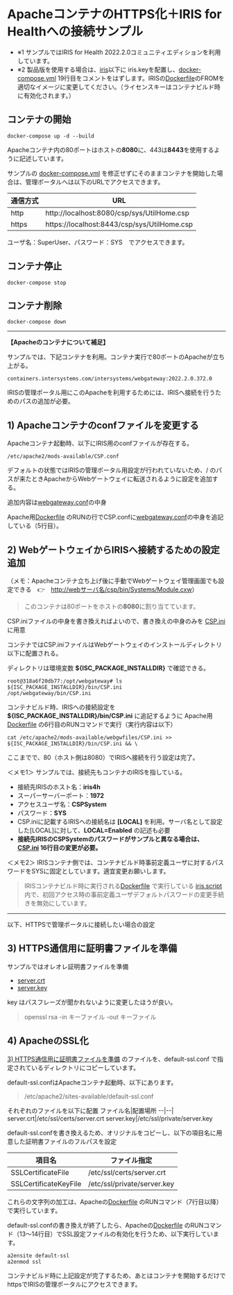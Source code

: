 # ApacheコンテナのHTTPS化＋IRIS for Healthへの接続サンプル

- ※1 サンプルではIRIS for Health 2022.2.0コミュニティエディションを利用しています。
- ※2 製品版を使用する場合は、[iris](/iris/)以下に iris.keyを配置し、[docker-compose.yml](docker-compose.yml) 19行目をコメントをはずします。IRISの[Dockerfile](/iris/Dockerfile)のFROMを適切なイメージに変更してください。（ライセンスキーはコンテナビルド時に有効化されます。）

## コンテナの開始

```
docker-compose up -d --build
```
Apacheコンテナ内の80ポートはホストの**8080**に、443は**8443**を使用するように記述しています。

サンプルの [docker-compose.yml](/docker-compose.yml) を修正せずにそのままコンテナを開始した場合は、管理ポータルへは以下のURLでアクセスできます。

通信方式|URL
--|--
http|http://localhost:8080/csp/sys/UtilHome.csp
https|https://localhost:8443/csp/sys/UtilHome.csp

ユーザ名：SuperUser、パスワード：SYS　でアクセスできます。

## コンテナ停止

```
docker-compose stop
```

## コンテナ削除
```
docker-compose down
```
___

**【Apacheのコンテナについて補足】**

サンプルでは、下記コンテナを利用。コンテナ実行で80ポートのApacheが立ち上がる。

`containers.intersystems.com/intersystems/webgateway:2022.2.0.372.0`


IRISの管理ポータル用にこのApacheを利用するためには、IRISへ接続を行うためのパスの追加が必要。

## 1) Apacheコンテナのconfファイルを変更する

Apacheコンテナ起動時、以下にIRIS用のconfファイルが存在する。

`/etc/apache2/mods-available/CSP.conf`

デフォルトの状態ではIRISの管理ポータル用設定が行われていないため、/ のパスが来たときApacheからWebゲートウェイに転送されるように設定を追加する。

追加内容は[webgateway.conf](/web/webgwfiles/webgateway.conf)の中身

Apache用[Dockerfile](/web/Dockerfile) のRUNの行でCSP.confに[webgateway.conf](/web/webgwfiles/webgateway.conf)の中身を追記している（5行目）。

## 2) WebゲートウェイからIRISへ接続するための設定追加

（メモ：Apacheコンテナ立ち上げ後に手動でWebゲートウェイ管理画面でも設定できる　👉　[http://webサーバ名/csp/bin/Systems/Module.cxw](http://localhost:8080/csp/bin/Systems/Module.cxw)）

> このコンテナは80ポートをホストの**8080**に割り当てています。

CSP.iniファイルの中身を書き換えればよいので、書き換えの中身のみを [CSP.ini](/web/webgwfiles/CSP.ini)に用意

コンテナではCSP.iniファイルはWebゲートウェイのインストールディレクトリ以下に配置される。

ディレクトリは環境変数 **${ISC_PACKAGE_INSTALLDIR}** で確認できる。

```
root@318a6f20db77:/opt/webgateway# ls ${ISC_PACKAGE_INSTALLDIR}/bin/CSP.ini
/opt/webgateway/bin/CSP.ini
```
コンテナビルド時、IRISへの接続設定を **${ISC_PACKAGE_INSTALLDIR}/bin/CSP.ini** に追記するように Apache用[Dockerfile](/web/Dockerfile) の6行目のRUNコマンドで実行（実行内容は以下）
```
cat /etc/apache2/mods-available/webgwfiles/CSP.ini >> ${ISC_PACKAGE_INSTALLDIR}/bin/CSP.ini && \
```

ここまでで、80（ホスト側は8080）でIRISへ接続を行う設定は完了。

＜メモ1＞
サンプルでは、接続先もコンテナのIRISを指している。

- 接続先IRISのホスト名：**iris4h**
- スーパーサーバーポート：**1972**
- アクセスユーザ名：**CSPSystem**
- パスワード：**SYS**
- CSP.iniに記載するIRISへの接続名は **[LOCAL]** を利用。サーバ名として設定した[LOCAL]に対して、**LOCAL=Enabled** の記述も必要
- **接続先IRISのCSPSystemのパスワードがサンプルと異なる場合は、 [CSP.ini](/web/webgwfiles/CSP.ini) 16行目の変更が必要。**

＜メモ2＞
IRISコンテナ側では、コンテナビルド時事前定義ユーザに対するパスワードをSYSに固定としています。適宜変更お願いします。
>IRISコンテナビルド時に実行される[Dockerfile](/iris/Dockerfile) で実行している [iris.script](/iris/iris.script)内で、初回アクセス時の事前定義ユーザデフォルトパスワードの変更手続きを無効にしています。

___
以下、HTTPSで管理ポータルに接続したい場合の設定


## 3) HTTPS通信用に証明書ファイルを準備

サンプルではオレオレ証明書ファイルを準備
- [server.crt](/web/webgwfiles/server.crt)
- [server.key](/web/webgwfiles/server.key)

key はパスフレーズが聞かれないように変更したほうが良い。
> openssl rsa -in キーファイル -out キーファイル

## 4) ApacheのSSL化

[3) HTTPS通信用に証明書ファイルを準備](#3-https通信用に証明書ファイルを準備) のファイルを、default-ssl.conf で指定されているディレクトリにコピーしています。

default-ssl.confはApacheコンテナ起動時、以下にあります。
> /etc/apache2/sites-available/default-ssl.conf

それぞれのファイルを以下に配置
ファイル名|配置場所
--|--|
server.crt|/etc/ssl/certs/server.crt
server.key|/etc/ssl/private/server.key

default-ssl.confを書き換えるため、オリジナルをコピーし、以下の項目名に用意した証明書ファイルのフルパスを設定


項目名|ファイル指定
--|--|
SSLCertificateFile|/etc/ssl/certs/server.crt
SSLCertificateKeyFile|/etc/ssl/private/server.key

これらの文字列の加工は、Apacheの[Dockerfile](/web/Dockerfile) のRUNコマンド（7行目以降）で実行しています。

default-ssl.confの書き換えが終了したら、Apacheの[Dockerfile](/web/Dockerfile) のRUNコマンド（13～14行目）でSSL設定ファイルの有効化を行うため、以下実行しています。
```
a2ensite default-ssl
a2enmod ssl
```

コンテナビルド時に上記設定が完了するため、あとはコンテナを開始するだけでhttpsでIRISの管理ポータルにアクセスできます。